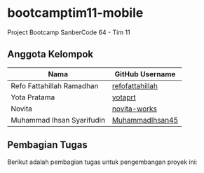 # bootcamptim11-mobile
Project Bootcamp SanberCode 64 - Tim 11

## Anggota Kelompok

| Nama                     | GitHub Username                                  |
| ------------------------ | ---------------------------------------------- |
| Refo Fattahillah Ramadhan | [refofattahillah](https://github.com/refofattahillah)          |
| Yota Pratama             | [yotaprt](https://github.com/yotaprt) |
| Novita                  | [novita-works](https://github.com/novita-works)           |
| Muhammad Ihsan Syarifudin| [MuhammadIhsan45](https://github.com/MuhammadIhsan45)        |

## Pembagian Tugas

Berikut adalah pembagian tugas untuk pengembangan proyek ini:
